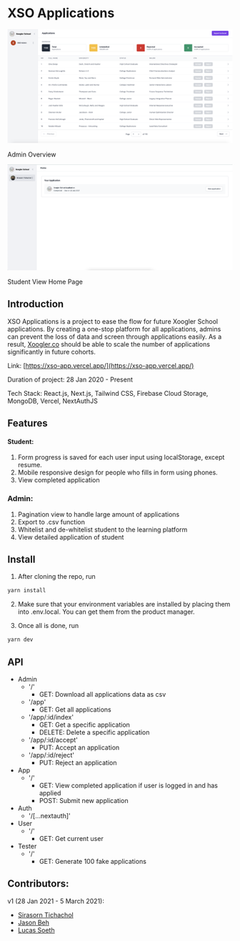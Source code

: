 # XSO Applications

![readme_assets/readme1.png](readme_assets/readme1.png)

Admin Overview

![readme_assets/readme2.png](readme_assets/readme2.png)

Student View Home Page

## Introduction

XSO Applications is a project to ease the flow for future Xoogler School applications. By creating a one-stop platform for all applications, admins can prevent the loss of data and screen through applications easily. As a result, [Xoogler.co](http://xoogler.co) should be able to scale the number of applications significantly in future cohorts.

Link: [https://xso-app.vercel.app/](https://xso-app.vercel.app/)

Duration of project: 28 Jan 2020 - Present

Tech Stack: React.js, Next.js, Tailwind CSS, Firebase Cloud Storage, MongoDB, Vercel, NextAuthJS

## Features

#### Student:
1. Form progress is saved for each user input using localStorage, except resume.
2. Mobile responsive design for people who fills in form using phones.
3. View completed application

### Admin:
1. Pagination view to handle large amount of applications
2. Export to .csv function
3. Whitelist and de-whitelist student to the learning platform
4. View detailed application of student

## Install

1. After cloning the repo, run 

```bash
yarn install
```

2. Make sure that your environment variables are installed by placing them into .env.local. You can get them from the product manager.

3. Once all is done, run

```bash
yarn dev
```

## API

- Admin
    - '/'
        - GET: Download all applications data as csv
    - '/app'
        - GET: Get all applications
    - '/app/:id/index'
        - GET: Get a specific application
        - DELETE: Delete a specific application
    - '/app/:id/accept'
        - PUT: Accept an application
    - '/app/:id/reject'
        - PUT: Reject an application
- App
    - '/'
        - GET: View completed application if user is logged in and has applied
        - POST: Submit new application
- Auth
    - '/[...nextauth]'
- User
    - '/'
        - GET: Get current user
- Tester
    - '/'
        - GET: Generate 100 fake applications

## Contributors:

v1 (28 Jan 2021 - 5 March 2021):

- [Sirasorn Tichachol](https://github.com/SirasornT)
- [Jason Beh](https://github.com/behjieshen)
- [Lucas Soeth](https://github.com/lucasoeth)